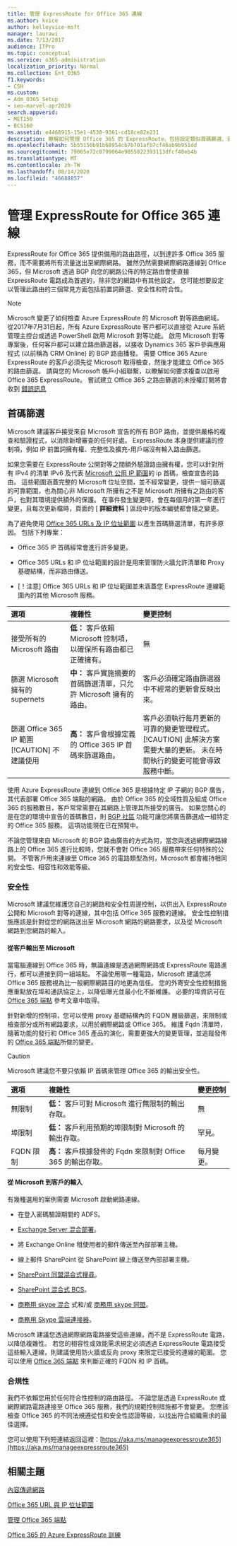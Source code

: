 ```yaml
---
title: 管理 ExpressRoute for Office 365 連線
ms.author: kvice
author: kelleyvice-msft
manager: laurawi
ms.date: 7/13/2017
audience: ITPro
ms.topic: conceptual
ms.service: o365-administration
localization_priority: Normal
ms.collection: Ent_O365
f1.keywords:
- CSH
ms.custom:
- Adm_O365_Setup
- seo-marvel-apr2020
search.appverid:
- MET150
- BCS160
ms.assetid: e4468915-15e1-4530-9361-cd18ce82e231
description: 瞭解如何管理 Office 365 的 ExpressRoute，包括設定類似首碼篩選、安全性和符合性等的常見區域。
ms.openlocfilehash: 5b55150b91b68954cb7b701afb7cf46ab9b951dd
ms.sourcegitcommit: 79065e72c0799064e9055022393113dfcf40eb4b
ms.translationtype: MT
ms.contentlocale: zh-TW
ms.lasthandoff: 08/14/2020
ms.locfileid: "46688857"
---
```

# <a name="managing-expressroute-for-office-365-connectivity"></a>管理 ExpressRoute for Office 365 連線

ExpressRoute for Office 365 提供備用的路由路徑，以到達許多 Office 365 服務，而不需要將所有流量送出至網際網路。 雖然仍然需要網際網路連線到 Office 365，但 Microsoft 透過 BGP 向您的網路公佈的特定路由會使直接 ExpressRoute 電路成為首選的，除非您的網路中有其他設定。 您可能想要設定以管理此路由的三個常見方面包括前置詞篩選、安全性和符合性。
  
> [!NOTE]
> Microsoft 變更了如何檢查 Azure ExpressRoute 的 Microsoft 對等路由網域。 從2017年7月31日起，所有 Azure ExpressRoute 客戶都可以直接從 Azure 系統管理主控台或透過 PowerShell 啟用 Microsoft 對等功能。 啟用 Microsoft 對等專案後，任何客戶都可以建立路由篩選器，以接收 Dynamics 365 客戶參與應用程式 (以前稱為 CRM Online) 的 BGP 路由播發。 需要 Office 365 Azure ExpressRoute 的客戶必須先從 Microsoft 取得檢查，然後才能建立 Office 365 的路由篩選。 請與您的 Microsoft 帳戶小組聯繫，以瞭解如何要求複查以啟用 Office 365 ExpressRoute。 嘗試建立 Office 365 之路由篩選的未授權訂閱將會收到 [錯誤訊息](https://support.microsoft.com/kb/3181709)
  
## <a name="prefix-filtering"></a>首碼篩選

Microsoft 建議客戶接受來自 Microsoft 宣告的所有 BGP 路由，並提供嚴格的複查和驗證程式，以消除新增審查的任何好處。 ExpressRoute 本身提供建議的控制項，例如 IP 前置詞擁有權、完整性及擴充-用戶端沒有輸入路由篩選。
  
如果您需要在 ExpressRoute 公開對等之間額外驗證路由擁有權，您可以針對所有 IPv4 的清單 IPv6 及代表 [Microsoft 公用 IP 範圍](https://www.microsoft.com/download/details.aspx?id=53602)的 ip 首碼，檢查宣告的路由。 這些範圍涵蓋完整的 Microsoft 位址空間，並不經常變更，提供一組可篩選的可靠範圍，也為關心非 Microsoft 所擁有之不是 Microsoft 所擁有之路由的客戶，也對其環境提供額外的保護。 在事件發生變更時，會在每個月的第一年進行變更，且每次更新檔時，頁面的 [ **詳細資料** ] 區段中的版本編號都會隨之變更。
  
為了避免使用 [Office 365 URLs 及 IP 位址範圍](https://aka.ms/o365endpoints) 以產生首碼篩選清單，有許多原因。 包括下列專案：
  
- Office 365 IP 首碼經常會進行許多變更。

- Office 365 URLs 和 IP 位址範圍的設計是用來管理防火牆允許清單和 Proxy 基礎結構，而非路由傳送。

- [！注意] Office 365 URLs 和 IP 位址範圍並未涵蓋您 ExpressRoute 連線範圍內的其他 Microsoft 服務。

|**選項**|**複雜性**|**變更控制**|
|:-----|:-----|:-----|
|接受所有的 Microsoft 路由  <br/> |**低：** 客戶依賴 Microsoft 控制項，以確保所有路由都已正確擁有。  <br/> |無  <br/> |
|篩選 Microsoft 擁有的 supernets  <br/> |**中：** 客戶實施摘要的首碼篩選清單，只允許 Microsoft 擁有的路由。  <br/> |客戶必須確定路由篩選器中不經常的更新會反映出來。  <br/> |
|篩選 Office 365 IP 範圍  <br/> [!CAUTION] 不建議使用 |**高：** 客戶會根據定義的 Office 365 IP 首碼來篩選路由。  <br/> |客戶必須執行每月更新的可靠的變更管理程式。  <br/> [!CAUTION] 此解決方案需要大量的更新。 未在時間執行的變更可能會導致服務中斷。   |

使用 Azure ExpressRoute 連線到 Office 365 是根據特定 IP 子網的 BGP 廣告，其代表部署 Office 365 端點的網路。 由於 Office 365 的全域性質及組成 Office 365 的服務數目，客戶常常需要在其網路上管理其所接受的廣告。 如果您關心的是在您的環境中宣告的首碼數目，則 [BGP 社區](https://support.office.com/article/Using-BGP-communities-in-ExpressRoute-for-Office-365-scenarios-preview-9ac4d7d4-d9f8-40a8-8c78-2a6d7fe96099) 功能可讓您將廣告篩選成一組特定的 Office 365 服務。 這項功能現在已在預覽中。
  
不論您管理來自 Microsoft 的 BGP 路由廣告的方式為何，當您與透過網際網路線路上的 Office 365 進行比較時，您就不會對 Office 365 服務帶來任何特殊的公開。 不管客戶用來連線至 Office 365 的電路類型為何，Microsoft 都會維持相同的安全性、相容性和效能等級。
  
### <a name="security"></a>安全性

Microsoft 建議您維護您自己的網路和安全性周邊控制，以供出入 ExpressRoute 公開和 Microsoft 對等的連線，其中包括 Office 365 服務的連線。 安全性控制措施應該是針對從您的網路送出至 Microsoft 網路的網路要求，以及從 Microsoft 網路到您網路的輸入。
  
#### <a name="outbound-from-customer-to-microsoft"></a>從客戶輸出至 Microsoft
  
當電腦連線到 Office 365 時，無論連線是透過網際網路或 ExpressRoute 電路進行，都可以連接到同一組端點。 不論使用哪一種電路，Microsoft 建議您將 Office 365 服務視為比一般網際網路目的地更為信任。 您的外寄安全性控制措施應重點放在埠和通訊協定上，以降低曝光並最小化不斷維護。 必要的埠資訊可在 [Office 365 端點](https://aka.ms/o365endpoints) 參考文章中取得。
  
針對新增的控制項，您可以使用 proxy 基礎結構內的 FQDN 層級篩選，來限制或檢查部分或所有網路要求，以用於網際網路或 Office 365。 維護 Fqdn 清單時，隨著功能的發行和 Office 365 產品的演化，需要更強大的變更管理，並追蹤發佈的 [Office 365 端點](https://aka.ms/o365endpoints)所做的變更。
  
> [!CAUTION]
> Microsoft 建議您不要只依賴 IP 首碼來管理 Office 365 的輸出安全性。

|**選項**|**複雜性**|**變更控制**|
|:-----|:-----|:-----|
|無限制  <br/> |**低：** 客戶可對 Microsoft 進行無限制的輸出存取。  <br/> |無  <br/> |
|埠限制  <br/> |**低：** 客戶利用預期的埠限制對 Microsoft 的輸出存取。  <br/> |罕見。  <br/> |
|FQDN 限制  <br/> |**高：** 客戶根據發佈的 Fqdn 來限制對 Office 365 的輸出存取。  <br/> |每月變更。  <br/> |

#### <a name="inbound-from-microsoft-to-customer"></a>從 Microsoft 到客戶的輸入
  
有幾種選用的案例需要 Microsoft 啟動網路連線。
  
- 在登入密碼驗證期間的 ADFS。

- [Exchange Server 混合部署](https://technet.microsoft.com/library/jj200581%28v=exchg.150%29.aspx)。

- 將 Exchange Online 租使用者的郵件傳送至內部部署主機。

- 線上郵件 SharePoint 從 SharePoint 線上傳送至內部部署主機。

- [SharePoint 同盟混合式搜尋](https://technet.microsoft.com/library/dn197174.aspx)。

- [SharePoint 混合式 BCS](https://technet.microsoft.com/library/dn197239.aspx )。

- [商務用 skype 混合](https://technet.microsoft.com/library/jj205403.aspx) 式和/或 [商務用 skype 同盟](https://technet.microsoft.com/library/skype-for-business-online-federation-and-public-im-conectivity.aspx)。

- [商務用 Skype 雲端連接器](https://technet.microsoft.com/library/mt605227.aspx )。

Microsoft 建議您透過網際網路電路接受這些連線，而不是 ExpressRoute 電路，以降低複雜性。 若您的相容性或效能需求規定必須透過 ExpressRoute 電路接受這些輸入連線，則建議使用防火牆或反向 proxy 來限定已接受的連線的範圍。 您可以使用 [Office 365 端點](https://aka.ms/o365endpoints) 來判斷正確的 FQDN 和 IP 首碼。
  
### <a name="compliance"></a>合規性

我們不依賴您用於任何符合性控制的路由路徑。 不論您是透過 ExpressRoute 或網際網路電路連接至 Office 365 服務，我們的規範控制措施都不會變更。 您應該檢查 Office 365 的不同法規遵從性和安全性認證等級，以找出符合組織需求的最佳選擇。
  
您可以使用下列短連結返回這裡：[https://aka.ms/manageexpressroute365](https://aka.ms/manageexpressroute365)
  
## <a name="related-topics"></a>相關主題

[內容傳遞網路](content-delivery-networks.md)
  
[Office 365 URL 與 IP 位址範圍](https://support.office.com/article/8548a211-3fe7-47cb-abb1-355ea5aa88a2)
  
[管理 Office 365 端點](https://support.office.com/article/99cab9d4-ef59-4207-9f2b-3728eb46bf9a)
  
[Office 365 的 Azure ExpressRoute 訓練](https://channel9.msdn.com/series/aer)
